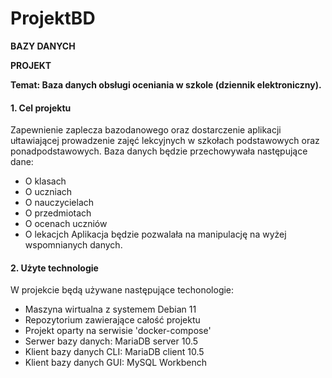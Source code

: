 # ProjektBD

**BAZY DANYCH**

**PROJEKT**

**Temat: Baza danych obsługi oceniania w szkole (dziennik elektroniczny).**

#### 1. Cel projektu
Zapewnienie zaplecza bazodanowego oraz dostarczenie aplikacji ułtawiającej prowadzenie zajęć lekcyjnych w szkołach podstawowych oraz ponadpodstawowych.
 Baza danych będzie przechowywała następujące dane:
  - O klasach
  - O uczniach
  - O nauczycielach
  - O przedmiotach
  - O ocenach uczniów
  - O lekacjch
Aplikacja będzie pozwalała na manipulację na wyżej wspomnianych danych.

#### 2. Użyte technologie
W projekcie będą używane następujące techonologie:
   - Maszyna wirtualna z systemem Debian 11
   - Repozytorium zawierające całość projektu
   - Projekt oparty na serwisie 'docker-compose'
   - Serwer bazy danych: MariaDB server 10.5
   - Klient bazy danych CLI: MariaDB client 10.5
   - Klient bazy danych GUI: MySQL Workbench


